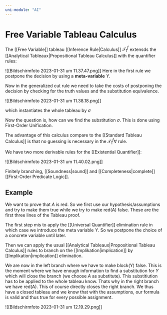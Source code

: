 ```yaml
---
uni-module: "AI"
---
```


# Free Variable Tableau Calculus

The [[Free Variable]] tableau [[Inference Rule|Calculus]] $\mathcal{T}^f_1$ extensds the [[Analytical Tableaux|Propositional Tableau Calculus]] with the quantifier rules:

![[Bildschirm­foto 2023-01-31 um 11.37.47.png]]
Here in the first rule we postpone the decision by using a **meta-variable** $Y$.

Now in the generalized cut rule we need to take the costs of postponing the decision by checking for the truth values and the substitution equivalence.

![[Bildschirm­foto 2023-01-31 um 11.38.18.png]]

which instantiates the whole tableau by $\sigma$

Now the question is, how can we find the substitution $\sigma$. This is done using First-Order Unification.

The advantage of this calculus compare to the [[Standard Tableau Calculus]] is that no guessing is necessary in the $\mathcal{T}^f_1\forall$ rule.

We have two more derivable rules for the [[Existential Quantifier]]:

![[Bildschirm­foto 2023-01-31 um 11.40.02.png]]

Finitely branching, [[Soundness|sound]] and [[Completeness|complete]] [[First-Order Predicate Logic]].

## Example

We want to prove that $A$ is red.
So we first use our hypothesis/assumptions and try to make them true while we try to make red(A) false. These are the first three lines of the Tableau proof.

The first step mis to apply the [[Universal Quantifier]] elimination rule in which case we introduce the meta variable $Y$. So we postpone the choice of a concrete variable until later.

Then we can apply the usual [[Analytical Tableaux|Propositional Tableau Calculus]] rules to branch on the [[Implikation|implication]] by [[Implikation|implication]] elimination.

We are now in the left branch where we have to make block(Y) false. This is the moment where we have enough information to find a substitution for $Y$ which will close the branch (we choose $A$ as substitute).
This substitiution has to be applied to the whole tableau know. Thats why in the right branch we have red(A). This of course directly closes the right branch.
We thus have a closed tableau and we know that with the assumptions, our formula is valid and thus true for every possible assignment.

![[Bildschirm­foto 2023-01-31 um 12.19.29.png]]
